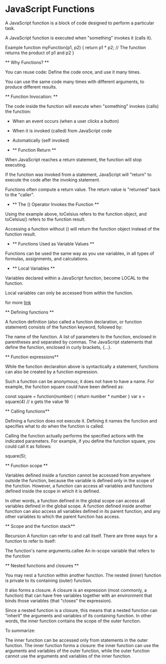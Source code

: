 
# JavaScript Functions

A JavaScript function is a block of code designed to perform a particular task.

A JavaScript function is executed when "something" invokes it (calls it).

Example
function myFunction(p1, p2) {
  return p1 * p2;   // The function returns the product of p1 and p2
}

 ** Why Functions? **

You can reuse code: Define the code once, and use it many times.

You can use the same code many times with different arguments, to produce different results.


** Function Invocation: **

The code inside the function will execute when "something" invokes (calls) the function:

* When an event occurs (when a user clicks a button)
* When it is invoked (called) from JavaScript code
* Automatically (self invoked)


* ** Function Return **

 When JavaScript reaches a return statement, the function will stop executing.

If the function was invoked from a statement, JavaScript will "return" to execute the code after the invoking statement.

Functions often compute a return value. The return value is "returned" back to the "caller".

* ** The () Operator Invokes the Function **

Using the example above, toCelsius refers to the function object, and toCelsius() refers to the function result.

Accessing a function without () will return the function object instead of the function result.

* ** Functions Used as Variable Values **

Functions can be used the same way as you use variables, in all types of formulas, assignments, and calculations.

* ** Local Variables **

Variables declared within a JavaScript function, become LOCAL to the function.

Local variables can only be accessed from within the function.


for more [link](https://www.w3schools.com/js/js_functions.asp)


** Defining functions **

A function definition (also called a function declaration, or function statement) consists of the function keyword, followed by:

The name of the function.
A list of parameters to the function, enclosed in parentheses and separated by commas.
The JavaScript statements that define the function, enclosed in curly brackets, {...}.

** Function expressions**

While the function declaration above is syntactically a statement, functions can also be created by a function expression.

Such a function can be anonymous; it does not have to have a name. For example, the function square could have been defined as:

const square = function(number) { return number * number }
var x = square(4) // x gets the value 16

** Calling functions**

Defining a function does not execute it. Defining it names the function and specifies what to do when the function is called.

Calling the function actually performs the specified actions with the indicated parameters. For example, if you define the function square, you could call it as follows:

square(5);


** Function scope **

Variables defined inside a function cannot be accessed from anywhere outside the function, because the variable is defined only in the scope of the function. However, a function can access all variables and functions defined inside the scope in which it is defined.

In other words, a function defined in the global scope can access all variables defined in the global scope. A function defined inside another function can also access all variables defined in its parent function, and any other variables to which the parent function has access.


** Scope and the function stack**

Recursion
A function can refer to and call itself. There are three ways for a function to refer to itself:

The function's name
arguments.callee
An in-scope variable that refers to the function


** Nested functions and closures **

You may nest a function within another function. The nested (inner) function is private to its containing (outer) function.

It also forms a closure. A closure is an expression (most commonly, a function) that can have free variables together with an environment that binds those variables (that "closes" the expression).

Since a nested function is a closure, this means that a nested function can "inherit" the arguments and variables of its containing function. In other words, the inner function contains the scope of the outer function.

To summarize:

The inner function can be accessed only from statements in the outer function.
The inner function forms a closure: the inner function can use the arguments and variables of the outer function, while the outer function cannot use the arguments and variables of the inner function.